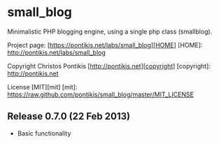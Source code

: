 small_blog
==============

Minimalistic PHP blogging engine, using a single php class (smallblog).

Project page: [https://pontikis.net/labs/small_blog][HOME]
[HOME]: http://pontikis.net/labs/small_blog

Copyright Christos Pontikis [http://pontikis.net][copyright]
[copyright]: http://pontikis.net

License [MIT][mit]
[mit]: https://raw.github.com/pontikis/small_blog/master/MIT_LICENSE


Release 0.7.0 (22 Feb 2013)
---------------------------
* Basic functionality
